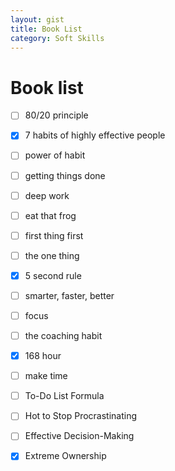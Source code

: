 ```yaml
---
layout: gist
title: Book List
category: Soft Skills
---
```


# Book list

- [ ] 80/20 principle
- [x] 7 habits of highly effective people
- [ ] power of habit
- [ ] getting things done
- [ ] deep work
- [ ] eat that frog
- [ ] first thing first
- [ ] the one thing
- [x] 5 second rule
- [ ] smarter, faster, better
- [ ] focus
- [ ] the coaching habit
- [x] 168 hour
- [ ] make time
- [ ] To-Do List Formula
- [ ] Hot to Stop Procrastinating
- [ ] Effective Decision-Making
- [x] Extreme Ownership






